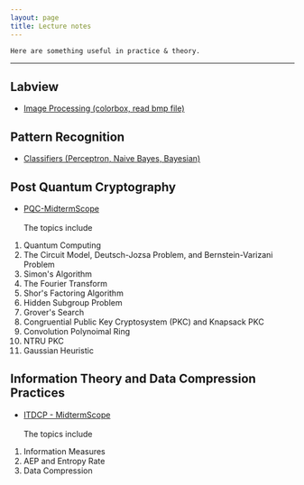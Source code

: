 ```yaml
---
layout: page
title: Lecture notes
---
```


```
Here are something useful in practice & theory.
```
--------------------------------------

## Labview
- [Image Processing (colorbox, read bmp file)](https://github.com/hbyacademic/HBY/blob/master/Notes/Labview_20190411.pdf)

## Pattern Recognition
- [Classifiers (Perceptron, Naive Bayes, Bayesian)](https://github.com/hbyacademic/HBY/blob/master/Notes/PR_20190409.pdf)

## Post Quantum Cryptography
- [PQC-MidtermScope](https://github.com/hbyacademic/HBY/blob/master/Notes/PQC_20190422.pdf) <br> <br>
The topics include 
1. Quantum Computing
2. The Circuit Model, Deutsch-Jozsa Problem, and Bernstein-Varizani Problem
3. Simon's Algorithm
4. The Fourier Transform
5. Shor's Factoring Algorithm
6. Hidden Subgroup Problem
7. Grover's Search 
8. Congruential Public Key Cryptosystem (PKC) and Knapsack PKC
9. Convolution Polynoimal Ring
10. NTRU PKC
11. Gaussian Heuristic

## Information Theory and Data Compression Practices
- [ITDCP - MidtermScope](https://github.com/hbyacademic/HBY/blob/master/Notes/ITDCP_20190423.pdf) <br> <br>
The topics include 
1. Information Measures
2. AEP and Entropy Rate
3. Data Compression


